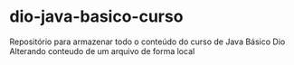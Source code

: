 # dio-java-basico-curso
Repositório para armazenar todo o conteúdo do curso de Java Básico Dio
Alterando conteudo de um arquivo de forma local